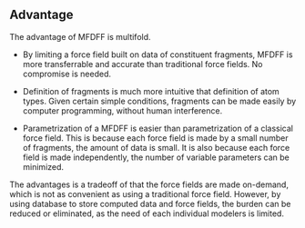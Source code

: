 ## Advantage

The advantage of MFDFF is multifold. 

- By limiting a force field built on data of constituent fragments, MFDFF is more transferrable and accurate than traditional force fields. No compromise is needed.

- Definition of fragments is much more intuitive that definition of atom types. Given certain simple conditions, fragments can be made easily by computer programming, without human interference. 

- Parametrization of a MFDFF is easier than parametrization of a classical force field. This is because each force field is made by a small number of fragments, the amount of data is small. It is also because each force field is made independently, the number of variable parameters can be minimized. 

The advantages is a tradeoff of that the force fields are made on-demand, which is not as convenient as using a traditional force field. However, by using database to store computed data and force fields, the burden can be reduced or eliminated, as the need of each individual modelers is limited. 